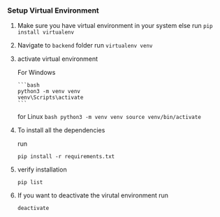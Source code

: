 ### Setup Virtual Environment

1.  Make sure you have virtual environment in your system
    else
    run `pip install virtualenv`

2.  Navigate to `backend` folder
    run `virtualenv venv`

3.  activate virtual environment

    For Windows

        ```bash
        python3 -m venv venv
        venv\Scripts\activate
        ```

    for Linux
        ```bash
        python3 -m venv venv
        source venv/bin/activate
        ```

4.  To install all the dependencies

    run

    ```
    pip install -r requirements.txt
    ```

5.  verify installation

    ```
    pip list
    ```

6.  If you want to deactivate the virutal environment
    run
    ```
    deactivate
    ```
